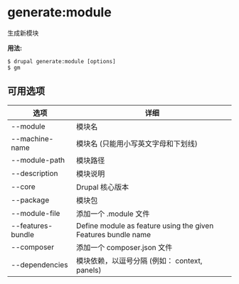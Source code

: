 # generate:module
生成新模块

**用法:**
```
$ drupal generate:module [options] 
$ gm  
```

## 可用选项
选项 | 详细
-------|-------------
--module | 模块名
--machine-name | 模块名 (只能用小写英文字母和下划线)
--module-path | 模块路径
--description | 模块说明
--core | Drupal 核心版本
--package | 模块包
--module-file | 添加一个 .module 文件
--features-bundle | Define module as feature using the given Features bundle name
--composer | 添加一个 composer.json 文件
--dependencies | 模块依赖，以逗号分隔 (例如： context, panels)
